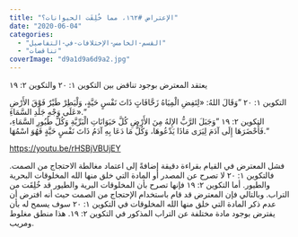```yaml
---
title: "الإعتراض #١٦٢، مما خُلِقَت الحيوانات؟"
date: "2020-06-04"
categories: 
  - "القسم-الخامس-الإختلافات-في-التفاصيل"
  - "تناقضات"
coverImage: "d9a1d9a6d9a2.jpg"
---
```


يعتقد المعترض بوجود تناقض بين التكوين ١: ٢٠ والتكوين ٢: ١٩

التكوين ١: ٢٠ ”وَقَالَ اللهُ: «لِتَفِضِ الْمِيَاهُ زَحَّافَاتٍ ذَاتَ نَفْسٍ حَيَّةٍ، وَلْيَطِرْ طَيْرٌ فَوْقَ الأَرْضِ عَلَى وَجْهِ جَلَدِ السَّمَاءِ».“  
التكوين ٢: ١٩ ”وَجَبَلَ الرَّبُّ الإِلهُ مِنَ الأَرْضِ كُلَّ حَيَوَانَاتِ الْبَرِّيَّةِ وَكُلَّ طُيُورِ السَّمَاءِ، فَأَحْضَرَهَا إِلَى آدَمَ لِيَرَى مَاذَا يَدْعُوهَا، وَكُلُّ مَا دَعَا بِهِ آدَمُ ذَاتَ نَفْسٍ حَيَّةٍ فَهُوَ اسْمُهَا.“

https://youtu.be/rHSBjVBUjEY

فشل المعترض في القيام بقراءة دقيقة إضافةً إلى اعتماد مغالطة الاحتجاج من الصمت. فالتكوين ١: ٢٠ لا تصرح عن المصدر أو المادة التي خلق منها الله المخلوقات البحرية والطيور. أما التكوين ٢: ١٩ فإنها تصرح بأن المخلوقات البرية والطيور قد خُلِقَت من التراب. وبالتالي فإن المعترض قد قام باستخدام الإحتجاج من الصمت حيث أنه افترض أن عدم ذكر المادة التي خلق منها الله المخلوقات في التكوين ١: ٢٠ سوف يسمح له بأن يفترض بوجود مادة مختلفة عن التراب المذكور في التكوين ٢: ١٩. هذا منطق مغلوط ومريب.
